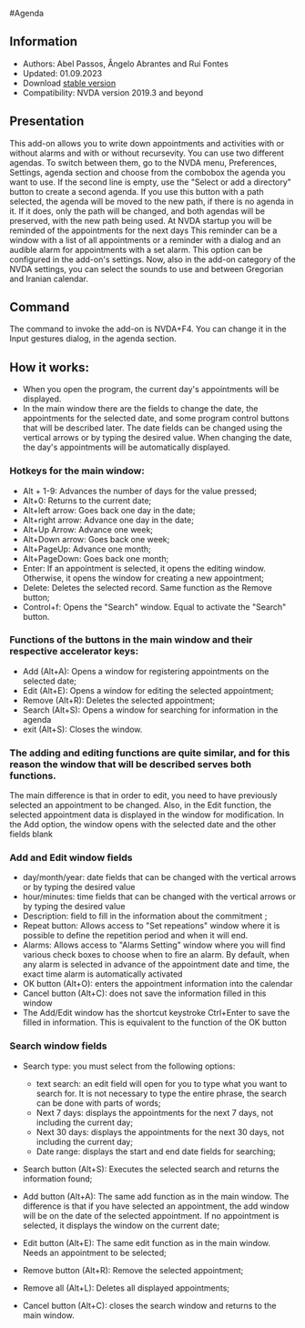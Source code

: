 #Agenda


## Information
* Authors: Abel Passos, Ângelo Abrantes and Rui Fontes
* Updated: 01.09.2023
* Download [stable version][1]
* Compatibility: NVDA version 2019.3 and beyond


## Presentation
This add-on allows you to write down appointments and activities with or without alarms and with or without recursevity.
You can use two different agendas.
To switch between them, go to the NVDA menu, Preferences, Settings, agenda section and choose from the combobox the agenda you want to use.
If the second line is empty, use the \"Select or add a directory\" button to create a second agenda.
If you use this button with a path selected, the agenda 	will be moved to the new path, if there is no agenda in it. If it does, only the path will be changed, and both agendas will be preserved, with the new path being used.
At NVDA startup you will be reminded of the appointments for the next days This reminder can be a window with a list of all appointments or a reminder with a dialog and an audible alarm for appointments with a set alarm.
This option can be configured in the add-on's settings.
Now, also in the add-on category of the NVDA settings, you can select the sounds to use and between Gregorian and Iranian calendar.


## Command
The command to invoke the add-on is NVDA+F4.
You can change it in the Input gestures dialog, in the agenda section.


## How it works:
* When you open the program, the current day's appointments will be displayed.
* In the main window there are the fields to change the date, the appointments for the selected date, and some program control buttons that will be described later.
The date fields can be changed using the vertical arrows or by typing the desired value. When changing the date, the day's appointments will be automatically displayed.


### Hotkeys for the main window:


* Alt + 1-9: Advances the number of days for the value pressed;
* Alt+0: Returns to the current date;
* Alt+left arrow: Goes back one day in the date;
* Alt+right arrow: Advance one day in the date;
* Alt+Up Arrow: Advance one week;
* Alt+Down arrow: Goes back one week;
* Alt+PageUp: Advance one month;
* Alt+PageDown: Goes back one month;
* Enter: If an appointment is selected, it opens the editing window. Otherwise, it opens the window for creating a new appointment;
* Delete: Deletes the selected record. Same function as the Remove button;
* Control+f: Opens the "Search" window. Equal to activate the "Search" button.


### Functions of the buttons in the main window and their respective accelerator keys:
* Add (Alt+A): Opens a window for registering appointments on the selected date;
* Edit (Alt+E): Opens a window for editing the selected appointment;
* Remove (Alt+R): Deletes the selected appointment;
* Search (Alt+S): Opens a window for searching for information in the agenda
* exit (Alt+S): Closes the window.


### The adding and editing functions are quite similar, and for this reason the window that will be described serves both functions.
The main difference is that in order to edit, you need to have previously selected an appointment to be changed.
Also, in the Edit function, the selected appointment data is displayed in the window for modification. In the Add option, the window opens with the selected date and the other fields blank


### Add and Edit window fields
* day/month/year: date fields that can be changed with the vertical arrows or by typing the desired value
* hour/minutes: time fields that can be changed with the vertical arrows or by typing the desired value
* Description: field to fill in the information about the commitment ;
* Repeat button: Allows access to "Set repeations" window where it is possible to define the repetition period and when it will end.
* Alarms: Allows access to "Alarms Setting" window where you will find various check boxes to choose when to fire an alarm. By default, when any alarm is selected in advance of the appointment date and time, the exact time alarm is automatically activated
* OK button (Alt+O): enters the appointment information into the calendar
* Cancel button (Alt+C): does not save the information filled in this window
* The Add/Edit window has the shortcut keystroke Ctrl+Enter to save the filled in information. This is equivalent to the function of the OK button


### Search window fields
* Search type: you must select from the following options:

	* text search: an edit field will open for you to type what you want to search for. It is not necessary to type the entire phrase, the search can be done with parts of words;
	* Next 7 days: displays the appointments for the next 7 days, not including the current day;
	* Next 30 days: displays the appointments for the next 30 days, not including the current day;
	* Date range: displays the start and end date fields for searching;

* Search button (Alt+S): Executes the selected search and returns the information found;
* Add button (Alt+A): The same add function as in the main window. The difference is that if you have selected an appointment, the add window will be on the date of the selected appointment. If no appointment is selected, it displays the window on the current date;
* Edit button (Alt+E): The same edit function as in the main window. Needs an appointment to be selected;
* Remove button (Alt+R): Remove the selected appointment;
* Remove all (Alt+L): Deletes all displayed appointments;
* Cancel button (Alt+C): closes the search window and returns to the main window.

[1]: https://github.com/ruifontes/agenda-for-NVDA/releases/download/2023.09.02/agenda-2023.09.02.nvda-addon
